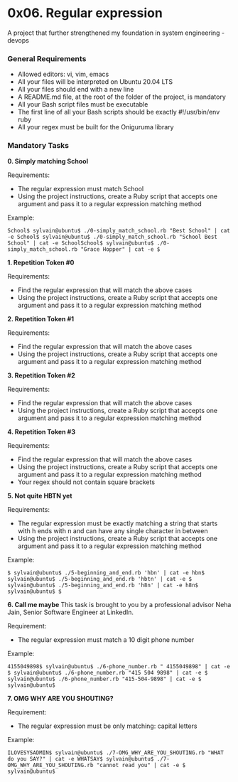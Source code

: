 # 0x06. Regular expression
A project that further strengthened my foundation in system engineering - devops

### General Requirements
- Allowed editors: vi, vim, emacs
- All your files will be interpreted on Ubuntu 20.04 LTS
- All your files should end with a new line
- A README.md file, at the root of the folder of the project, is mandatory
- All your Bash script files must be executable
- The first line of all your Bash scripts should be exactly #!/usr/bin/env ruby
- All your regex must be built for the Oniguruma library

### Mandatory Tasks
**0. Simply matching School**

Requirements:

- The regular expression must match School
- Using the project instructions, create a Ruby script that accepts one argument and pass it to a regular expression matching method 

Example:

``
School$
sylvain@ubuntu$ ./0-simply_match_school.rb "Best School" | cat -e
School$
sylvain@ubuntu$ ./0-simply_match_school.rb "School Best School" | cat -e
SchoolSchool$
sylvain@ubuntu$ ./0-simply_match_school.rb "Grace Hopper" | cat -e
$
``

**1. Repetition Token #0**

Requirements:

- Find the regular expression that will match the above cases
- Using the project instructions, create a Ruby script that accepts one argument and pass it to a regular expression matching method

**2. Repetition Token #1**

Requirements:

- Find the regular expression that will match the above cases
- Using the project instructions, create a Ruby script that accepts one argument and pass it to a regular expression matching method

**3. Repetition Token #2**

Requirements:

- Find the regular expression that will match the above cases
- Using the project instructions, create a Ruby script that accepts one argument and pass it to a regular expression matching method

**4. Repetition Token #3**

Requirements:

- Find the regular expression that will match the above cases
- Using the project instructions, create a Ruby script that accepts one argument and pass it to a regular expression matching method
- Your regex should not contain square brackets

**5. Not quite HBTN yet**

Requirements:

- The regular expression must be exactly matching a string that starts with h ends with n and can have any single character in between
- Using the project instructions, create a Ruby script that accepts one argument and pass it to a regular expression matching method 

Example:

``
$
sylvain@ubuntu$ ./5-beginning_and_end.rb 'hbn' | cat -e
hbn$
sylvain@ubuntu$ ./5-beginning_and_end.rb 'hbtn' | cat -e
$
sylvain@ubuntu$ ./5-beginning_and_end.rb 'h8n' | cat -e
h8n$
sylvain@ubuntu$
$
``

**6. Call me maybe**
This task is brought to you by a professional advisor Neha Jain, Senior Software Engineer at LinkedIn.

Requirement:

- The regular expression must match a 10 digit phone number 

Example:

``
4155049898$
sylvain@ubuntu$ ./6-phone_number.rb " 4155049898" | cat -e
$
sylvain@ubuntu$ ./6-phone_number.rb "415 504 9898" | cat -e
$
sylvain@ubuntu$ ./6-phone_number.rb "415-504-9898" | cat -e
$
sylvain@ubuntu$
``

**7. OMG WHY ARE YOU SHOUTING?**

Requirement:

- The regular expression must be only matching: capital letters 

Example:

``
ILOVESYSADMIN$
sylvain@ubuntu$ ./7-OMG_WHY_ARE_YOU_SHOUTING.rb "WHAT do you SAY?" | cat -e
WHATSAY$
sylvain@ubuntu$ ./7-OMG_WHY_ARE_YOU_SHOUTING.rb "cannot read you" | cat -e
$
sylvain@ubuntu$
``
